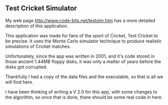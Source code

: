 Test Cricket Simulator
----------------------

My web page http://www.code-bits.net/testsim.htm has a more detailed description of this application.

This application was made for fans of the sport of Cricket, Test Cricket to be precise. It uses the Monte Carlo simulator technique to produce realistic simulations of Cricket matches.

Unfortunately, since the app was written in 2001, and it's code stored in those ancient 1.44MB floppy disks, it was only a matter of years before the disks got corrupted. 

Thankfully I had a copy of the data files and the executable, so that is all we will find here.

I have been thinking of writing a V 2.0 for this app, with some changes to the algorithm, so once that is done, there should be some real code in here.

